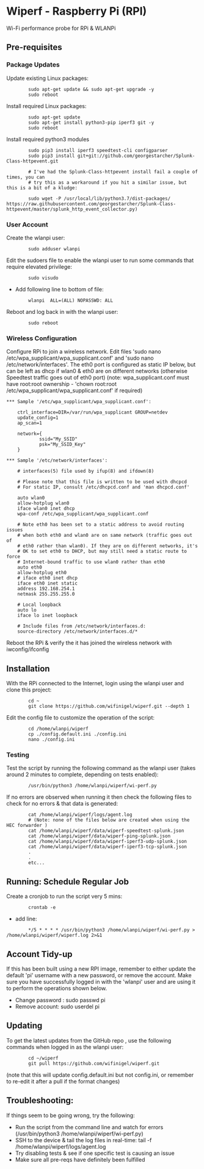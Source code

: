 # Wiperf - Raspberry Pi (RPI)

Wi-Fi performance probe for RPi & WLANPi

## Pre-requisites

### Package Updates

Update existing Linux packages:

```
        sudo apt-get update && sudo apt-get upgrade -y
        sudo reboot
```

Install required Linux packages:

```
        sudo apt-get update
        sudo apt-get install python3-pip iperf3 git -y
        sudo reboot
```
     
Install required python3 modules

```
        sudo pip3 install iperf3 speedtest-cli configparser
        sudo pip3 install git+git://github.com/georgestarcher/Splunk-Class-httpevent.git

        # I've had the Splunk-Class-httpevent install fail a couple of times, you can 
        # try this as a workaround if you hit a similar issue, but this is a bit of a kludge:
        
        sudo wget -P /usr/local/lib/python3.7/dist-packages/ https://raw.githubusercontent.com/georgestarcher/Splunk-Class-httpevent/master/splunk_http_event_collector.py)
```

### User Account

Create the wlanpi user:
```
        sudo adduser wlanpi
```

Edit the sudoers file to enable the wlanpi user to run some commands that require elevated privilege:

```
        sudo visudo
```

- Add following line to bottom of file: 
```
        wlanpi  ALL=(ALL) NOPASSWD: ALL
```

Reboot and log back in with the wlanpi user:

```
        sudo reboot
```

### Wireless Configuration

Configure RPi to join a wireless network. Edit files 'sudo nano /etc/wpa_supplicant/wpa_supplicant.conf' and 'sudo nano /etc/network/interfaces'. The eth0 port is configured as static IP below, but can be left as dhcp if wlan0 & eth0 are on different networks (otherwise Speedtest traffic goes out of eth0 port)
(note: wpa_supplicant.conf must have root:root ownership - 'chown root:root /etc/wpa_supplicant/wpa_supplicant.conf' if required)

    *** Sample '/etc/wpa_supplicant/wpa_supplicant.conf':
    
        ctrl_interface=DIR=/var/run/wpa_supplicant GROUP=netdev
        update_config=1
        ap_scan=1

        network={
                ssid="My_SSID"
                psk="My_SSID_Key"
        }
    
    *** Sample '/etc/network/interfaces':
    
        # interfaces(5) file used by ifup(8) and ifdown(8)

        # Please note that this file is written to be used with dhcpcd
        # For static IP, consult /etc/dhcpcd.conf and 'man dhcpcd.conf'

        auto wlan0
        allow-hotplug wlan0
        iface wlan0 inet dhcp
        wpa-conf /etc/wpa_supplicant/wpa_supplicant.conf

        # Note eth0 has been set to a static address to avoid routing issues 
        # when both eth0 and wlan0 are on same network (traffic goes out of 
        # eth0 rather than wlan0). If they are on different networks, it's
        # OK to set eth0 to DHCP, but may still need a static route to force
        # Internet-bound traffic to use wlan0 rather than eth0
        auto eth0
        allow-hotplug eth0 
        # iface eth0 inet dhcp 
        iface eth0 inet static
        address 192.168.254.1
        netmask 255.255.255.0

        # Local loopback
        auto lo
        iface lo inet loopback

        # Include files from /etc/network/interfaces.d:
        source-directory /etc/network/interfaces.d/*

Reboot the RPi & verify the it has joined the wireless network with iwconfig/ifconfig 

## Installation

With the RPi connected to the Internet, login using the wlanpi user and clone this project:

```
        cd ~
        git clone https://github.com/wifinigel/wiperf.git --depth 1
```

Edit the config file to customize the operation of the script:

```
        cd /home/wlanpi/wiperf
        cp ./config.default.ini ./config.ini
        nano ./config.ini
```

### Testing

Test the script by running the following command as the wlanpi user (takes around 2 minutes to complete, depending on tests enabled):

```
        /usr/bin/python3 /home/wlanpi/wiperf/wi-perf.py
```

If no errors are observed when running it then check the following files to check for no errors & that data is generated:
```    
        cat /home/wlanpi/wiperf/logs/agent.log
        # (Note: none of the files below are created when using the HEC forwarder )
        cat /home/wlanpi/wiperf/data/wiperf-speedtest-splunk.json
        cat /home/wlanpi/wiperf/data/wiperf-ping-splunk.json
        cat /home/wlanpi/wiperf/data/wiperf-iperf3-udp-splunk.json
        cat /home/wlanpi/wiperf/data/wiperf-iperf3-tcp-splunk.json
        .
        .
        etc...
```

## Running: Schedule Regular Job

Create a cronjob to run the script very 5 mins:

```
        crontab -e
```

- add line: 
```
        */5 * * * * /usr/bin/python3 /home/wlanpi/wiperf/wi-perf.py > /home/wlanpi/wiperf/wiperf.log 2>&1
```
## Account Tidy-up

If this has been built using a new RPI image, remember to either update the default 'pi' username with a new password, or remove the account. Make sure you have successfully logged in with the 'wlanpi' user and are using it to perform the operations shown below.

- Change password : sudo passwd pi
- Remove account: sudo userdel pi

## Updating

To get the latest updates from the GitHub repo , use the following commands when logged in as the wlanpi user:

```
        cd ~/wiperf
        git pull https://github.com/wifinigel/wiperf.git
```

(note that this will update config.default.ini but not config.ini, or remember to re-edit it after a pull if the format changes)

## Troubleshooting:

If things seem to be going wrong, try the following:

- Run the script from the command line and watch for errors (/usr/bin/python3 /home/wlanpi/wiperf/wi-perf.py)
- SSH to the device & tail the log files in real-time: tail -f /home/wlanpi/wiperf/logs/agent.log
- Try disabling tests & see if one specific test is causing an issue
- Make sure all pre-reqs have definitely been fulfilled

